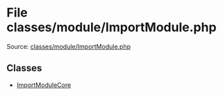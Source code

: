 File classes/module/ImportModule.php
=========

Source: [classes/module/ImportModule.php](https://github.com/PrestaShop/PrestaShop/blob/1.6.0.3/classes/module/ImportModule.php)


Classes
-------

* [ImportModuleCore](class.ImportModuleCore.md)

